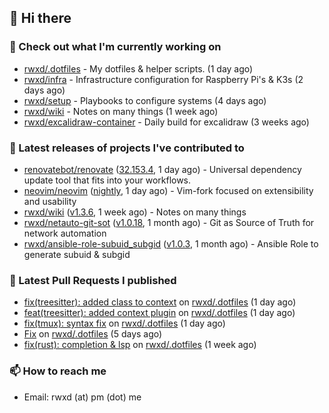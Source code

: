 ## 👋 Hi there

### 👷 Check out what I'm currently working on


- [rwxd/.dotfiles](https://github.com/rwxd/.dotfiles) - My dotfiles &amp; helper scripts. (1 day ago)
- [rwxd/infra](https://github.com/rwxd/infra) - Infrastructure configuration for Raspberry Pi&#39;s &amp; K3s (2 days ago)
- [rwxd/setup](https://github.com/rwxd/setup) - Playbooks to configure systems (4 days ago)
- [rwxd/wiki](https://github.com/rwxd/wiki) - Notes on many things (1 week ago)
- [rwxd/excalidraw-container](https://github.com/rwxd/excalidraw-container) - Daily build for excalidraw (3 weeks ago)

### 🔭 Latest releases of projects I've contributed to


- [renovatebot/renovate](https://github.com/renovatebot/renovate) ([32.153.4](https://github.com/renovatebot/renovate/releases/tag/32.153.4), 1 day ago) - Universal dependency update tool that fits into your workflows.
- [neovim/neovim](https://github.com/neovim/neovim) ([nightly](https://github.com/neovim/neovim/releases/tag/nightly), 1 day ago) - Vim-fork focused on extensibility and usability
- [rwxd/wiki](https://github.com/rwxd/wiki) ([v1.3.6](https://github.com/rwxd/wiki/releases/tag/v1.3.6), 1 week ago) - Notes on many things
- [rwxd/netauto-git-sot](https://github.com/rwxd/netauto-git-sot) ([v1.0.18](https://github.com/rwxd/netauto-git-sot/releases/tag/v1.0.18), 1 month ago) - Git as Source of Truth for network automation
- [rwxd/ansible-role-subuid_subgid](https://github.com/rwxd/ansible-role-subuid_subgid) ([v1.0.3](https://github.com/rwxd/ansible-role-subuid_subgid/releases/tag/v1.0.3), 1 month ago) - Ansible Role to generate subuid &amp; subgid

### 🔨 Latest Pull Requests I published


- [fix(treesitter): added class to context](https://github.com/rwxd/.dotfiles/pull/34) on [rwxd/.dotfiles](https://github.com/rwxd/.dotfiles) (1 day ago)
- [feat(treesitter): added context plugin](https://github.com/rwxd/.dotfiles/pull/33) on [rwxd/.dotfiles](https://github.com/rwxd/.dotfiles) (1 day ago)
- [fix(tmux): syntax fix](https://github.com/rwxd/.dotfiles/pull/32) on [rwxd/.dotfiles](https://github.com/rwxd/.dotfiles) (1 day ago)
- [Fix](https://github.com/rwxd/.dotfiles/pull/31) on [rwxd/.dotfiles](https://github.com/rwxd/.dotfiles) (5 days ago)
- [fix(rust): completion &amp; lsp](https://github.com/rwxd/.dotfiles/pull/30) on [rwxd/.dotfiles](https://github.com/rwxd/.dotfiles) (1 week ago)

### 📫 How to reach me

- Email: rwxd (at) pm (dot) me
